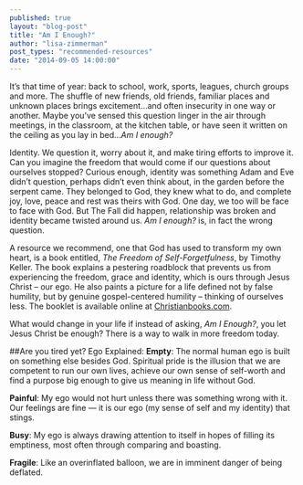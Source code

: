 ```yaml
---
published: true
layout: "blog-post"
title: "Am I Enough?"
author: "lisa-zimmerman"
post_types: "recommended-resources"
date: "2014-09-05 14:00:00"
---
```


It’s that time of year: back to school, work, sports, leagues, church groups and more.  The shuffle of new friends, old friends, familiar places and unknown places brings excitement...and often insecurity in one way or another.  Maybe you’ve sensed this question linger in the air through meetings, in the classroom, at the kitchen table, or have seen it written on the ceiling as you lay in bed...*Am I enough?*  

Identity.  We question it, worry about it, and make tiring efforts to improve it.  Can you imagine the freedom that would come if our questions about ourselves stopped?  Curious enough, identity was something Adam and Eve didn’t question, perhaps didn’t even think about, in the garden before the serpent came.  They belonged to God, they knew what to do, and complete joy, love, peace and rest was theirs with God.  One day, we too will be face to face with God.  But The Fall did happen, relationship was broken and identity became twisted around us.  *Am I enough?* is, in fact the wrong question.  

A resource we recommend, one that God has used to transform my own heart, is a book entitled, *The Freedom of Self-Forgetfulness*, by Timothy Keller.  The book explains a pestering roadblock that prevents us from experiencing the freedom, grace and identity, which is ours through Jesus Christ – our ego.  He also paints a picture for a life defined not by false humility, but by genuine gospel-centered humility – thinking of ourselves less.  The booklet is available online at <a href="http://www.christianbook.com/the-freedom-of-self-forgetfulness/timothy-keller/9781906173418/pd/173418?product_redirect=1&Ntt=173418&item_code=&Ntk=keywords&event=ESRCP" target="_blank">Christianbooks.com</a>. 

What would change in your life if instead of asking, *Am I Enough?*, you let Jesus Christ be enough?  There is a way to walk in more freedom today.  

##Are you tired yet?  Ego Explained:
**Empty**: The normal human ego is built on something else besides God.  Spiritual pride is the illusion that we are competent to run our own lives, achieve our own sense of self-worth and find a purpose big enough to give us meaning in life without God.

**Painful**: My ego would not hurt unless there was something wrong with it.  Our feelings are fine — it is our ego (my sense of self and my identity) that stings.

**Busy**: My ego is always drawing attention to itself in hopes of filling its emptiness, most often through comparing and boasting.

**Fragile**: Like an overinflated balloon, we are in imminent danger of being deflated. 
